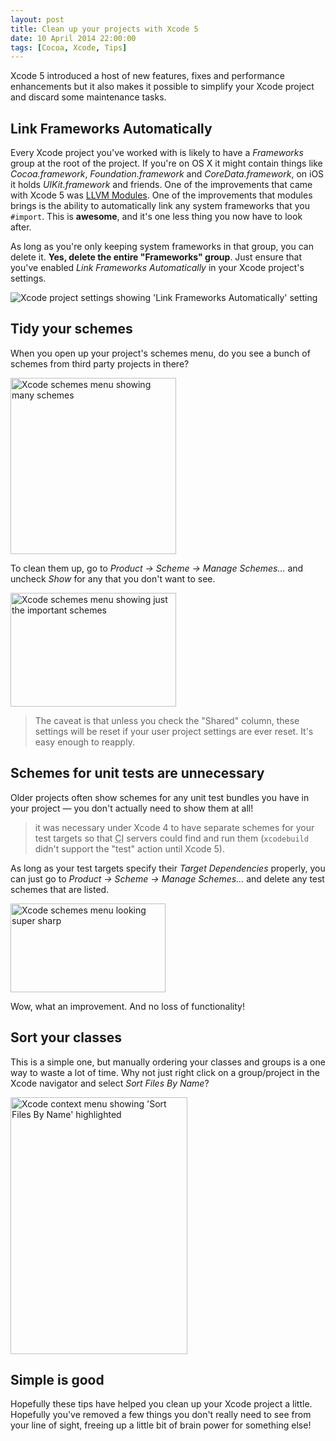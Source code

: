 ```yaml
---
layout: post
title: Clean up your projects with Xcode 5
date: 10 April 2014 22:00:00
tags: [Cocoa, Xcode, Tips]
---
```


Xcode 5 introduced a host of new features, fixes and performance enhancements but it also makes it possible to simplify your Xcode project and discard some maintenance tasks.

## Link Frameworks Automatically

Every Xcode project you've worked with is likely to have a *Frameworks* group at the root of the project. If you're on OS X it might contain things like *Cocoa.framework*, *Foundation.framework* and *CoreData.framework*, on iOS it holds *UIKit.framework* and friends. One of the improvements that came with Xcode 5 was [LLVM Modules](http://clang.llvm.org/docs/Modules.html). One of the improvements that modules brings is the ability to automatically link any system frameworks that you `#import`. This is **awesome**, and it's one less thing you now have to look after.

As long as you're only keeping system frameworks in that group, you can delete it. **Yes, delete the entire "Frameworks" group**. Just ensure that you've enabled *Link Frameworks Automatically* in your Xcode project's settings.

<img src="http://static.tonyarnold.com/xcode-project-settings-lfa.png" alt="Xcode project settings showing 'Link Frameworks Automatically' setting" class="widescreen" />

## Tidy your schemes

When you open up your project's schemes menu, do you see a bunch of schemes from third party projects in there? 

<img src="http://static.tonyarnold.com/xcode-schemes-menu-super-cluttered.png" alt="Xcode schemes menu showing many schemes" class="center" width="265" height="282" />

To clean them up, go to *Product &#8594; Scheme &#8594; Manage Schemes&hellip;* and uncheck *Show* for any that you don't want to see. 

<img src="http://static.tonyarnold.com/xcode-schemes-menu-deps-removed.png" alt="Xcode schemes menu showing just the important schemes" class="center" width="265" height="182" />

> The caveat is that unless you check the "Shared" column, these settings will be reset if your user project settings are ever reset. It's easy enough to reapply.

## Schemes for unit tests are unnecessary

Older projects often show schemes for any unit test bundles you have in your project — you don't actually need to show them at all!

> it was necessary under Xcode 4 to have separate schemes for your test targets so that <abbr title="Continuous Integration">CI</abbr> servers could find and run them (`xcodebuild` didn't support the "test" action until Xcode 5). 

As long as your test targets specify their *Target Dependencies* properly, you can just go to *Product &#8594; Scheme &#8594; Manage Schemes&hellip;* and delete any test schemes that are listed.

<img src="http://static.tonyarnold.com/xcode-schemes-menu-clean.png" alt="Xcode schemes menu looking super sharp" class="center" width="248" height="142" />

Wow, what an improvement. And no loss of functionality!

## Sort your classes

This is a simple one, but manually ordering your classes and groups is a one way to waste a lot of time. Why not just right click on a group/project in the Xcode navigator and select *Sort Files By Name*?

<img src="http://static.tonyarnold.com/xcode-context-menu-sort-files-by-name.png" alt="Xcode context menu showing 'Sort Files By Name' highlighted" class="center" width="283" height="411" />

## Simple is good

Hopefully these tips have helped you clean up your Xcode project a little. Hopefully you've removed a few things you don't really need to see from your line of sight, freeing up a little bit of brain power for something else!